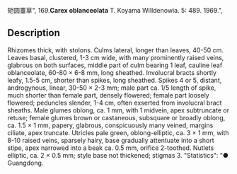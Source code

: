 矩圆薹草",
169.**Carex oblanceolata** T. Koyama Willdenowia. 5: 489. 1969.",

## Description
Rhizomes thick, with stolons. Culms lateral, longer than leaves, 40-50 cm. Leaves basal, clustered, 1-3 cm wide, with many prominently raised veins, glabrous on both surfaces, middle part of culm bearing 1 leaf, cauline leaf oblanceolate, 60-80 × 6-8 mm, long sheathed. Involucral bracts shortly leafy, 1.5-5 cm, shorter than spikes, long sheathed. Spikes 4 or 5, distant, androgynous, linear, 30-50 × 2-3 mm; male part ca. 1/5 length of spike, much shorter than female part, densely flowered; female part loosely flowered; peduncles slender, 1-4 cm, often exserted from involucral bract sheaths. Male glumes oblong, ca. 1 mm, with 1 midvein, apex subtruncate or retuse; female glumes brown or castaneous, subsquare or broadly oblong, ca. 1.5 × 1 mm, papery, glabrous, conspicuously many veined, margins ciliate, apex truncate. Utricles pale green, oblong-elliptic, ca. 3 × 1 mm, with 8-10 raised veins, sparsely hairy, base gradually attentuate into a short stipe, apex narrowed into a beak ca. 0.5 mm, orifice 2-toothed. Nutlets elliptic, ca. 2 × 0.5 mm; style base not thickened; stigmas 3.
  "Statistics": "● Guangdong.

